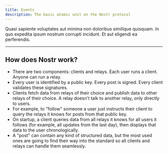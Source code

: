 ```yaml
---
title: Events
description: The basic atomic unit on the Nostr protocol
---
```


Quasi sapiente voluptates aut minima non doloribus similique quisquam. In quo expedita ipsum nostrum corrupti incidunt. Et aut eligendi ea perferendis.

---

## How does Nostr work?

* There are two components: clients and relays. Each user runs a client. Anyone can run a relay.
* Every user is identified by a public key. Every post is signed. Every client validates these signatures.
* Clients fetch data from relays of their choice and publish data to other relays of their choice. A relay doesn't talk to another relay, only directly to users.
* For example, to "follow" someone a user just instructs their client to query the relays it knows for posts from that public key.
* On startup, a client queries data from all relays it knows for all users it follows (for example, all updates from the last day), then displays that data to the user chronologically.
* A "post" can contain any kind of structured data, but the most used ones are going to find their way into the standard so all clients and relays can handle them seamlessly.